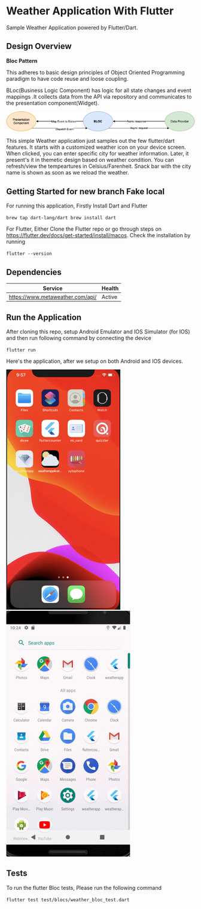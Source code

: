 # Weather Application With Flutter

Sample Weather Application powered by Flutter/Dart. 


## Design Overview

**Bloc Pattern** 

This adheres to  basic design principles of Object Oriented Programming paradigm to have code reuse and loose coupling.

BLoc(Business Logic Component) has logic  for all state changes and event mappings .It collects data from the API via repository and communicates to the presentation component(Widget).



![Bloc Pattern](/assets/bloc.png)


This simple Weather application just samples out the few flutter/dart features. It starts with a customized weather icon on your device screen. When clicked, you can enter specific city for weather information. Later, it present's it in themetic design based on weather condition. You can refresh/view the tempeartures in Celsius/Farenheit. Snack bar with the city name is shown as soon as we reload the weather.


## Getting Started for new branch Fake local


For running this application,  Firstly Install Dart and Flutter

``
brew tap dart-lang/dart
brew install dart
``

For Flutter, Either Clone the Flutter repo or go through steps on https://flutter.dev/docs/get-started/install/macos. Check the installation by running

`flutter --version`


## Dependencies

| Service     | Health       |
| ----------- | ----------- |
| https://www.metaweather.com/api/     | Active      |



## Run the Application

After cloning this repo, setup Android Emulator and IOS Simulator (for IOS) and then run following command by connecting the device

``
flutter run
``

Here's the application, after we setup on both Android and IOS devices.

![IOS](/assets/iphone-weather.gif)  &nbsp;&nbsp;&nbsp;&nbsp;&nbsp;&nbsp;&nbsp;&nbsp;&nbsp;&nbsp;    ![Android](/assets/android-weather.gif)

## Tests

To run the flutter Bloc tests, Please run the following command

``
flutter test test/blocs/weather_bloc_test.dart
``








